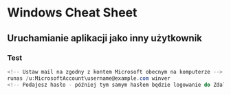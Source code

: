# Windows Cheat Sheet

## Uruchamianie aplikacji jako inny użytkownik
### Test
```powershell
<!-- Ustaw mail na zgodny z kontem Microsoft obecnym na komputerze -->
runas /u:MicrosoftAccount\username@example.com winver
<!-- Podajesz hasło - później tym samym hasłem będzie logowanie do Zdalnego Pulpitu (RDP) -->
```
